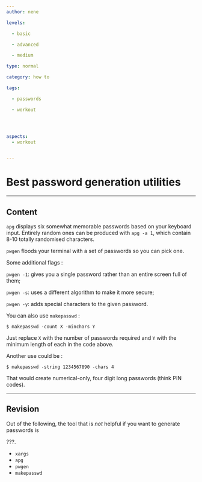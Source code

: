 ```yaml
---
author: nene

levels:

  - basic

  - advanced

  - medium

type: normal

category: how to

tags:

  - passwords

  - workout




aspects:
  - workout


---
```


# Best password generation utilities

---
## Content

`apg`  displays six somewhat memorable passwords based on your keyboard input. Entirely random ones can be produced with `apg -a 1`, which contain 8-10 totally randomised characters.

`pwgen` floods your terminal with a set of passwords so you can pick one.

Some additional flags :

`pwgen -1`: gives you a single password rather than an entire screen full of them;

`pwgen -s`: uses a different algorithm to make it more secure;

`pwgen -y`: adds special characters to the given password.

You can also use `makepasswd` : 

```
$ makepasswd -count X -minchars Y
```
Just replace `X` with the number of passwords required and `Y` with the minimum length of each in the code above.

Another use could be : 
```
$ makepasswd -string 1234567890 -chars 4
``` 
That would create numerical-only, four digit long passwords (think PIN codes).

---
## Revision

Out of the following, the tool that is *not* helpful if you want to generate passwords is 

???.

* `xargs`
* `apg`
* `pwgen`
* `makepasswd`

 
